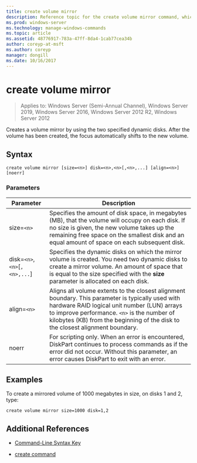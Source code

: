 ```yaml
---
title: create volume mirror
description: Reference topic for the create volume mirror command, which creates a volume mirror by using the two specified dynamic disks.
ms.prod: windows-server
ms.technology: manage-windows-commands
ms.topic: article
ms.assetid: 48776917-783a-47ff-8da4-1cab77cea34b
author: coreyp-at-msft
ms.author: coreyp
manager: dongill
ms.date: 10/16/2017
---
```

# create volume mirror

> Applies to: Windows Server (Semi-Annual Channel), Windows Server 2019, Windows Server 2016, Windows Server 2012 R2, Windows Server 2012

Creates a volume mirror by using the two specified dynamic disks. After the volume has been created, the focus automatically shifts to the new volume.

## Syntax

```
create volume mirror [size=<n>] disk=<n>,<n>[,<n>,...] [align=<n>] [noerr]
```

### Parameters

| Parameter | Description |
| --------- | ----------- |
| size=`<n>` | Specifies the amount of disk space, in megabytes (MB), that the volume will occupy on each disk. If no size is given, the new volume takes up the remaining free space on the smallest disk and an equal amount of space on each subsequent disk. |
| disk=`<n>`,`<n>`[`,<n>,...`] | Specifies the dynamic disks on which the mirror volume is created. You need two dynamic disks to create a mirror volume. An amount of space that is equal to the size specified with the **size** parameter is allocated on each disk. |
| align=`<n>` | Aligns all volume extents to the closest alignment boundary. This parameter is typically used with hardware RAID logical unit number (LUN) arrays to improve performance. `<n>` is the number of kilobytes (KB) from the beginning of the disk to the closest alignment boundary. |
| noerr | For scripting only. When an error is encountered, DiskPart continues to process commands as if the error did not occur. Without this parameter, an error causes DiskPart to exit with an error. |

## Examples

To create a mirrored volume of 1000 megabytes in size, on disks 1 and 2, type:

```
create volume mirror size=1000 disk=1,2
```

## Additional References

- [Command-Line Syntax Key](command-line-syntax-key.md)

- [create command](create.md)
